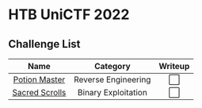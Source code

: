 # HTB UniCTF 2022

## Challenge List
| Name                                            | Category          | Writeup |
|:-----------------------------------------------:|:-----------------:|:--------:|
| [Potion Master](rev/Potion%20Master)            | Reverse Engineering  | ⬜ |
| [Sacred Scrolls](pwn/Sacred%20Scrolls) | Binary Exploitation  | ⬜ |
